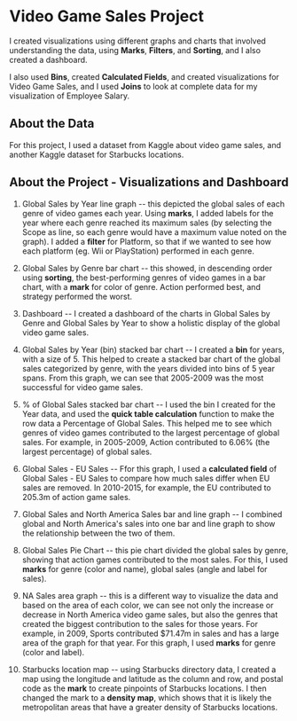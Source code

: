 # Video Game Sales Project
I created visualizations using different graphs and charts that involved understanding the data, using **Marks**, **Filters**, and **Sorting**, and I also created a dashboard.

I also used **Bins**, created **Calculated Fields**, and created visualizations for Video Game Sales, and I used **Joins** to look at complete data for my visualization of Employee Salary.

## About the Data
For this project, I used a dataset from Kaggle about video game sales, and another Kaggle dataset for Starbucks locations.

## About the Project - Visualizations and Dashboard
1. Global Sales by Year line graph -- this depicted the global sales of each genre of video games each year. Using **marks**, I added labels for the year where each genre reached its maximum sales (by selecting the Scope as line, so each genre would have a maximum value noted on the graph). I added a **filter** for Platform, so that if we wanted to see how each platform (eg. Wii or PlayStation) performed in each genre.

2. Global Sales by Genre bar chart -- this showed, in descending order using **sorting**, the best-performing genres of video games in a bar chart, with a **mark** for color of genre. Action performed best, and strategy performed the worst.

3. Dashboard -- I created a dashboard of the charts in Global Sales by Genre and Global Sales by Year to show a holistic display of the global video game sales.

4. Global Sales by Year (bin) stacked bar chart -- I created a **bin** for years, with a size of 5. This helped to create a stacked bar chart of the global sales categorized by genre, with the years divided into bins of 5 year spans. From this graph, we can see that 2005-2009 was the most successful for video game sales.

5. % of Global Sales stacked bar chart -- I used the bin I created for the Year data, and used the **quick table calculation** function to make the row data a Percentage of Global Sales. This helped me to see which genres of video games contributed to the largest percentage of global sales. For example, in 2005-2009, Action contributed to 6.06% (the largest percentage) of global sales.

6. Global Sales - EU Sales -- Ffor this graph, I used a **calculated field** of Global Sales - EU Sales to compare how much sales differ when EU sales are removed. In 2010-2015, for example, the EU  contributed to 205.3m of action game sales.

7. Global Sales and North America Sales bar and line graph -- I combined global and North America's sales into one bar and line graph to show the relationship between the two of them.

8. Global Sales Pie Chart -- this pie chart divided the global sales by genre, showing that action games contributed to the most sales. For this, I used **marks** for genre (color and name), global sales (angle and label for sales).

9. NA Sales area graph -- this is a different way to visualize the data and based on the area of each color, we can see not only the increase or decrease in North America video game sales, but also the genres that created the biggest contribution to the sales for those years. For example, in 2009, Sports contributed $71.47m in sales and has a large area of the graph for that year. For this graph, I used **marks** for genre (color and label).

10. Starbucks location map -- using Starbucks directory data, I created a map using the longitude and latitude as the column and row, and postal code as the **mark** to create pinpoints of Starbucks locations. I then changed the mark to a **density map**, which shows that it is likely the metropolitan areas that have a greater density of Starbucks locations.
